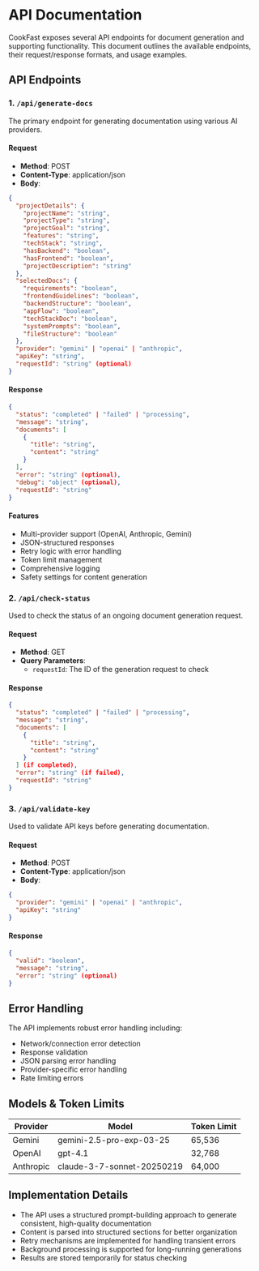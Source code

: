 # API Documentation

CookFast exposes several API endpoints for document generation and supporting functionality. This document outlines the available endpoints, their request/response formats, and usage examples.

## API Endpoints

### 1. `/api/generate-docs`

The primary endpoint for generating documentation using various AI providers.

#### Request

- **Method**: POST
- **Content-Type**: application/json
- **Body**:

```json
{
  "projectDetails": {
    "projectName": "string",
    "projectType": "string",
    "projectGoal": "string",
    "features": "string",
    "techStack": "string",
    "hasBackend": "boolean",
    "hasFrontend": "boolean",
    "projectDescription": "string"
  },
  "selectedDocs": {
    "requirements": "boolean",
    "frontendGuidelines": "boolean",
    "backendStructure": "boolean",
    "appFlow": "boolean",
    "techStackDoc": "boolean",
    "systemPrompts": "boolean",
    "fileStructure": "boolean"
  },
  "provider": "gemini" | "openai" | "anthropic",
  "apiKey": "string",
  "requestId": "string" (optional)
}
```

#### Response

```json
{
  "status": "completed" | "failed" | "processing",
  "message": "string",
  "documents": [
    {
      "title": "string",
      "content": "string"
    }
  ],
  "error": "string" (optional),
  "debug": "object" (optional),
  "requestId": "string"
}
```

#### Features

- Multi-provider support (OpenAI, Anthropic, Gemini)
- JSON-structured responses
- Retry logic with error handling
- Token limit management
- Comprehensive logging
- Safety settings for content generation

### 2. `/api/check-status`

Used to check the status of an ongoing document generation request.

#### Request

- **Method**: GET
- **Query Parameters**:
  - `requestId`: The ID of the generation request to check

#### Response

```json
{
  "status": "completed" | "failed" | "processing",
  "message": "string",
  "documents": [
    {
      "title": "string",
      "content": "string"
    }
  ] (if completed),
  "error": "string" (if failed),
  "requestId": "string"
}
```

### 3. `/api/validate-key`

Used to validate API keys before generating documentation.

#### Request

- **Method**: POST
- **Content-Type**: application/json
- **Body**:

```json
{
  "provider": "gemini" | "openai" | "anthropic",
  "apiKey": "string"
}
```

#### Response

```json
{
  "valid": "boolean",
  "message": "string",
  "error": "string" (optional)
}
```

## Error Handling

The API implements robust error handling including:

- Network/connection error detection
- Response validation
- JSON parsing error handling
- Provider-specific error handling
- Rate limiting errors

## Models & Token Limits

| Provider | Model | Token Limit |
|----------|-------|-------------|
| Gemini | gemini-2.5-pro-exp-03-25 | 65,536 |
| OpenAI | gpt-4.1 | 32,768 |
| Anthropic | claude-3-7-sonnet-20250219 | 64,000 |

## Implementation Details

- The API uses a structured prompt-building approach to generate consistent, high-quality documentation
- Content is parsed into structured sections for better organization
- Retry mechanisms are implemented for handling transient errors
- Background processing is supported for long-running generations
- Results are stored temporarily for status checking 